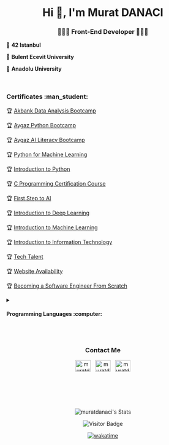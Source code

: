 <h1 align="center">Hi 👋, I'm Murat DANACI</h1>

<h3 align="center">👨🏻‍💻 Front-End Developer 👨🏻‍💻</h3>


:school: **42 Istanbul**

:school: **Bulent Ecevit University**

:school: **Anadolu University**


<br>

<h3>Certificates :man_student:</h3>



:trophy: [Akbank Data Analysis Bootcamp](https://globalaihub.com/verify/?certificate=eyJ1c2VyLWlkIjo3OTg5MiwiY291cnNlLWlkIjoxMTgyNDQsImNlcnQtaWQiOiIxMTgyNDgifQ==)

:trophy: [Aygaz Python Bootcamp](https://globalaihub.com/verify/?certificate=eyJ1c2VyLWlkIjo3OTg5MiwiY291cnNlLWlkIjoxMTgxMDgsImNlcnQtaWQiOiIxMTgxMTYifQ==)

:trophy: [Aygaz AI Literacy Bootcamp](https://globalaihub.com/verify/?certificate=eyJ1c2VyLWlkIjo3OTg5MiwiY291cnNlLWlkIjoxMTc4MzUsImNlcnQtaWQiOiIxMTc4NDIifQ==)

:trophy: [Python for Machine Learning](https://globalaihub.com/verify/?certificate=eyJ1c2VyLWlkIjo3OTg5MiwiY291cnNlLWlkIjoxMTI4NjQsImNlcnQtaWQiOiIxMTMyNjMifQ==)

:trophy: [Introduction to Python](https://globalaihub.com/verify/?certificate=eyJ1c2VyLWlkIjo3OTg5MiwiY291cnNlLWlkIjoxMTA1NDgsImNlcnQtaWQiOiIxMTA4OTEifQ==)

:trophy: [C Programming Certification Course](https://drive.google.com/file/d/10VSlU0qZBrAkIK7NhcTee8DzgdA8B74R/view?usp=sharing)

:trophy: [First Step to AI](https://globalaihub.com/verify/?ref=product&certificate=eyJ1c2VyLWlkIjo3OTg5MiwiY291cnNlLWlkIjo1OTIwNSwiY2VydC1pZCI6IjczMDY1In0=)

:trophy: [Introduction to Deep Learning](https://globalaihub.com/verify/?certificate=eyJ1c2VyLWlkIjo3OTg5MiwiY291cnNlLWlkIjo4OTI1MSwiY2VydC1pZCI6Ijk0NzIzIn0=)

:trophy: [Introduction to Machine Learning](https://globalaihub.com/verify/?certificate=eyJ1c2VyLWlkIjo3OTg5MiwiY291cnNlLWlkIjo3NjU4NSwiY2VydC1pZCI6Ijc2ODM4In0=)

:trophy: [Introduction to Information Technology](https://www.btkakademi.gov.tr/portal/certificate/validate?certificateId=vpWc8WKYNE)

:trophy: [Tech Talent](https://drive.google.com/file/d/1zdffNWzWVS6O1oV7JTu8cwhXM3cLsyrc/view?usp=sharing)

:trophy: [Website Availability](https://www.btkakademi.gov.tr/portal/certificate/validate?certificateId=4qguZXomNo)

:trophy: [Becoming a Software Engineer From Scratch](https://www.udemy.com/certificate/UC-44949281-f9ff-4ccf-bb40-3a37865b3007/)


<details><summary><b><h4>Programming Languages :computer: </h4></b></summary>
<br>

![HTML5](https://img.shields.io/badge/HTML5-E34F26.svg?style=for-the-badge&logo=HTML5&logoColor=white)
![CSS](https://img.shields.io/badge/CSS3-1572B6.svg?style=for-the-badge&logo=CSS3&logoColor=white)
![Bootstrap](https://img.shields.io/badge/Bootstrap-7952B3.svg?style=for-the-badge&logo=Bootstrap&logoColor=white)
![JavaScript](https://img.shields.io/badge/JavaScript-F7DF1E.svg?style=for-the-badge&logo=JavaScript&logoColor=black)
![TypeScript](https://img.shields.io/badge/TypeScript-007ACC?style=for-the-badge&logo=typescript&logoColor=white)
![ReactJS](https://img.shields.io/badge/React-20232A?style=for-the-badge&logo=react&logoColor=61DAFB)
![C](https://img.shields.io/badge/C-A8B9CC.svg?style=for-the-badge&logo=C&logoColor=black)
![Python](https://img.shields.io/badge/Python-3776AB.svg?style=for-the-badge&logo=Python&logoColor=white)
</details>

<br>
<br>

<h3 align="center">Contact Me</h3>


<p align="center">
<a href="https://twitter.com/muratdanaci0" target="_blank"><img align="center" src="https://raw.githubusercontent.com/rahuldkjain/github-profile-readme-generator/master/src/images/icons/Social/twitter.svg" alt="muratdanaci0" height="30" width="40" /></a>&nbsp;&nbsp;
<a href="https://linkedin.com/in/muratdanaci" target="_blank"><img align="center" src="https://raw.githubusercontent.com/rahuldkjain/github-profile-readme-generator/master/src/images/icons/Social/linked-in-alt.svg" alt="muratdanaci" height="30" width="40" /></a>&nbsp;&nbsp;
<a href="https://instagram.com/muratdanaci1" target="_blank"><img align="center" src="https://raw.githubusercontent.com/rahuldkjain/github-profile-readme-generator/master/src/images/icons/Social/instagram.svg" alt="muratdanaci1" height="30" width="40" /></a><br><br><br>
</p>
<br>
<br>

<div align="center">

![muratdanaci's Stats](https://github-readme-stats.vercel.app/api?username=muratdanaci&theme=vue-dark&show_icons=true&hide_border=true&count_private=true)
<br>
	
![Visitor Badge](https://visitor-badge.laobi.icu/badge?page_id=muratdanaci)
</div>

<div align="center">

[![wakatime](https://wakatime.com/badge/user/e5f2fef0-1b76-45c2-b6da-b5845ee40d32.svg)](https://wakatime.com/@e5f2fef0-1b76-45c2-b6da-b5845ee40d32)
</div>
